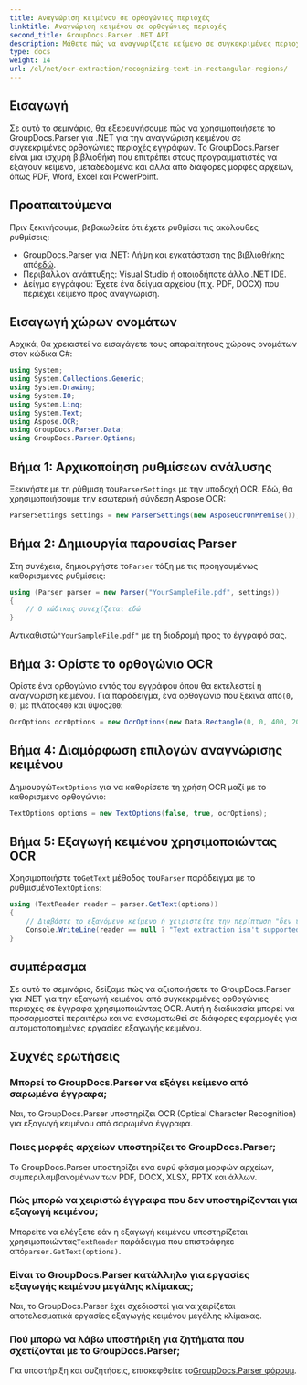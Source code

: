 ```yaml
---
title: Αναγνώριση κειμένου σε ορθογώνιες περιοχές
linktitle: Αναγνώριση κειμένου σε ορθογώνιες περιοχές
second_title: GroupDocs.Parser .NET API
description: Μάθετε πώς να αναγνωρίζετε κείμενο σε συγκεκριμένες περιοχές εγγράφων χρησιμοποιώντας το GroupDocs.Parser για .NET με δυνατότητες OCR.
type: docs
weight: 14
url: /el/net/ocr-extraction/recognizing-text-in-rectangular-regions/
---
```

## Εισαγωγή
Σε αυτό το σεμινάριο, θα εξερευνήσουμε πώς να χρησιμοποιήσετε το GroupDocs.Parser για .NET για την αναγνώριση κειμένου σε συγκεκριμένες ορθογώνιες περιοχές εγγράφων. Το GroupDocs.Parser είναι μια ισχυρή βιβλιοθήκη που επιτρέπει στους προγραμματιστές να εξάγουν κείμενο, μεταδεδομένα και άλλα από διάφορες μορφές αρχείων, όπως PDF, Word, Excel και PowerPoint.
## Προαπαιτούμενα
Πριν ξεκινήσουμε, βεβαιωθείτε ότι έχετε ρυθμίσει τις ακόλουθες ρυθμίσεις:
-  GroupDocs.Parser για .NET: Λήψη και εγκατάσταση της βιβλιοθήκης από[εδώ](https://releases.groupdocs.com/parser/net/).
- Περιβάλλον ανάπτυξης: Visual Studio ή οποιοδήποτε άλλο .NET IDE.
- Δείγμα εγγράφου: Έχετε ένα δείγμα αρχείου (π.χ. PDF, DOCX) που περιέχει κείμενο προς αναγνώριση.

## Εισαγωγή χώρων ονομάτων
Αρχικά, θα χρειαστεί να εισαγάγετε τους απαραίτητους χώρους ονομάτων στον κώδικα C#:
```csharp
using System;
using System.Collections.Generic;
using System.Drawing;
using System.IO;
using System.Linq;
using System.Text;
using Aspose.OCR;
using GroupDocs.Parser.Data;
using GroupDocs.Parser.Options;
```
## Βήμα 1: Αρχικοποίηση ρυθμίσεων ανάλυσης
 Ξεκινήστε με τη ρύθμιση του`ParserSettings` με την υποδοχή OCR. Εδώ, θα χρησιμοποιήσουμε την εσωτερική σύνδεση Aspose OCR:
```csharp
ParserSettings settings = new ParserSettings(new AsposeOcrOnPremise());
```
## Βήμα 2: Δημιουργία παρουσίας Parser
 Στη συνέχεια, δημιουργήστε το`Parser` τάξη με τις προηγουμένως καθορισμένες ρυθμίσεις:
```csharp
using (Parser parser = new Parser("YourSampleFile.pdf", settings))
{
    // Ο κώδικας συνεχίζεται εδώ
}
```
 Αντικαθιστώ`"YourSampleFile.pdf"` με τη διαδρομή προς το έγγραφό σας.
## Βήμα 3: Ορίστε το ορθογώνιο OCR
 Ορίστε ένα ορθογώνιο εντός του εγγράφου όπου θα εκτελεστεί η αναγνώριση κειμένου. Για παράδειγμα, ένα ορθογώνιο που ξεκινά από`(0, 0)` με πλάτος`400` και ύψος`200`:
```csharp
OcrOptions ocrOptions = new OcrOptions(new Data.Rectangle(0, 0, 400, 200));
```
## Βήμα 4: Διαμόρφωση επιλογών αναγνώρισης κειμένου
 Δημιουργώ`TextOptions` για να καθορίσετε τη χρήση OCR μαζί με το καθορισμένο ορθογώνιο:
```csharp
TextOptions options = new TextOptions(false, true, ocrOptions);
```
## Βήμα 5: Εξαγωγή κειμένου χρησιμοποιώντας OCR
 Χρησιμοποιήστε το`GetText` μέθοδος του`Parser` παράδειγμα με το ρυθμισμένο`TextOptions`:
```csharp
using (TextReader reader = parser.GetText(options))
{
    // Διαβάστε το εξαγόμενο κείμενο ή χειριστείτε την περίπτωση "δεν υποστηρίζεται".
    Console.WriteLine(reader == null ? "Text extraction isn't supported" : reader.ReadToEnd());
}
```

## συμπέρασμα
Σε αυτό το σεμινάριο, δείξαμε πώς να αξιοποιήσετε το GroupDocs.Parser για .NET για την εξαγωγή κειμένου από συγκεκριμένες ορθογώνιες περιοχές σε έγγραφα χρησιμοποιώντας OCR. Αυτή η διαδικασία μπορεί να προσαρμοστεί περαιτέρω και να ενσωματωθεί σε διάφορες εφαρμογές για αυτοματοποιημένες εργασίες εξαγωγής κειμένου.

## Συχνές ερωτήσεις
### Μπορεί το GroupDocs.Parser να εξάγει κείμενο από σαρωμένα έγγραφα;
Ναι, το GroupDocs.Parser υποστηρίζει OCR (Optical Character Recognition) για εξαγωγή κειμένου από σαρωμένα έγγραφα.
### Ποιες μορφές αρχείων υποστηρίζει το GroupDocs.Parser;
Το GroupDocs.Parser υποστηρίζει ένα ευρύ φάσμα μορφών αρχείων, συμπεριλαμβανομένων των PDF, DOCX, XLSX, PPTX και άλλων.
### Πώς μπορώ να χειριστώ έγγραφα που δεν υποστηρίζονται για εξαγωγή κειμένου;
 Μπορείτε να ελέγξετε εάν η εξαγωγή κειμένου υποστηρίζεται χρησιμοποιώντας`TextReader` παράδειγμα που επιστράφηκε από`parser.GetText(options)`.
### Είναι το GroupDocs.Parser κατάλληλο για εργασίες εξαγωγής κειμένου μεγάλης κλίμακας;
Ναι, το GroupDocs.Parser έχει σχεδιαστεί για να χειρίζεται αποτελεσματικά εργασίες εξαγωγής κειμένου μεγάλης κλίμακας.
### Πού μπορώ να λάβω υποστήριξη για ζητήματα που σχετίζονται με το GroupDocs.Parser;
 Για υποστήριξη και συζητήσεις, επισκεφθείτε το[GroupDocs.Parser φόρουμ](https://forum.groupdocs.com/c/parser/17).